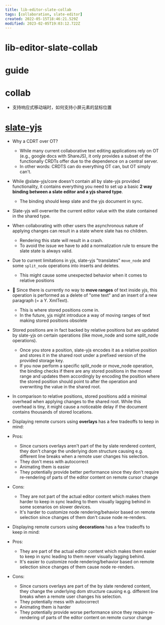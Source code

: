 ```yaml
---
title: lib-editor-slate-collab
tags: [collaboration, slate-editor]
created: 2022-05-15T18:46:21.529Z
modified: 2023-02-05T19:03:12.722Z
---
```


# lib-editor-slate-collab

# guide

# collab
- 支持响应式移动端时，如何支持小屏元素的鼠标位置

# [slate-yjs](https://docs.slate-yjs.dev/)
- Why a CDRT over OT? 
  - While many current collaborative text editing applications rely on OT (e.g., google docs with ShareJS), it only provides a subset of the functionally CRDTs offer due to the dependence on a central server. 
  - In other words: CRDTS can do everything OT can, but OT simply can't.

- While @slate-yjs/core doesn't contain all by slate-yjs provided functionality, it contains everything you need to set up a basic **2 way binding between a slate editor and a yjs shared type**.
  - The binding should keep slate and the yjs document in sync.

- Slate-yjs will overwrite the current editor value with the state contained in the shared type. 

- When collaborating with other users the asynchronous nature of applying changes can result in a state where slate has no children. 
  - Rendering this state will result in a crash. 
  - To avoid the issue we have to add a normalization rule to ensure the slate state is always valid.

- Due to current limitations in yjs, slate-yjs "translates" `move_node` and some `split_node` operations into inserts and deletes. 
  - This might cause some unexpected behavior when it comes to relative positions
- 🚨 Since there is currently no way to **move ranges** of text inside yjs, this operation is performed as a delete of "ome text" and an insert of a new paragraph (= a Y. XmlText). 
  - This is where stored positions come in.
  - In the future, yjs might introduce a way of moving ranges of text making stored positions obsolete

- Stored positions are in fact backed by relative positions but are updated by slate-yjs on certain operations (like move_node and some split_node operations).
  - Once you store a position, slate-yjs encodes it as a relative position and stores it in the shared root under a prefixed version of the provided storage key.
  - If you now perform a specific split_node or move_node operation, the binding checks if there are any stored positions in the moved range and updates them accordingly by encoding the position where the stored position should point to after the operation and overwriting the value in the shared root.

- In comparison to relative positions, stored positions add a minimal overhead when applying changes to the shared root. While this overhead is tiny, it might cause a noticeable delay if the document contains thousands of stored locations.

- Displaying remote cursors using **overlays** has a few tradeoffs to keep in mind:
- Pros:
  - Since cursors overlays aren't part of the by slate rendered content, they don't change the underlying dom structure causing e.g. different line breaks when a remote user changes his selection.
  - They don't mess with autocorrect
  - Animating them is easier
  - They potentially provide better performance since they don't require re-rendering of parts of the editor content on remote cursor change
- Cons:
  - They are not part of the actual editor content which makes them harder to keep in sync leading to them visually lagging behind in some scenarios on slower devices.
  - It's harder to customize node rendering/behavior based on remote selection since changes of them don't cause node re-renders.

- Displaying remote cursors using **decorations** has a few tradeoffs to keep in mind:
- Pros:
  - They are part of the actual editor content which makes them easier to keep in sync leading to them never visually lagging behind.
  - It's easier to customize node rendering/behavior based on remote selection since changes of them cause node re-renders.
- Cons:
  - Since cursors overlays are part of the by slate rendered content, they change the underlying dom structure causing e.g. different line breaks when a remote user changes his selection.
  - They potentially mess with autocorrect
  - Animating them is harder
  - They potentially provide worse performance since they require re-rendering of parts of the editor content on remote cursor change
